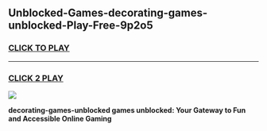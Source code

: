 
## Unblocked-Games-decorating-games-unblocked-Play-Free-9p2o5
<h3>
<a href="https://premium76.site?title=decorating-games-unblocked&ref=21A">CLICK TO PLAY</a></h3>
<hr>

<h3>
<a href="https://premium76.site?title=decorating-games-unblocked&ref=21A">CLICK 2 PLAY</a>
  
</h3>

<a href="https://premium76.site?title=decorating-games-unblocked&ref=21A"><img src="https://clearcache.store/games.png"></a>


**decorating-games-unblocked games unblocked: Your Gateway to Fun and Accessible Online Gaming**
